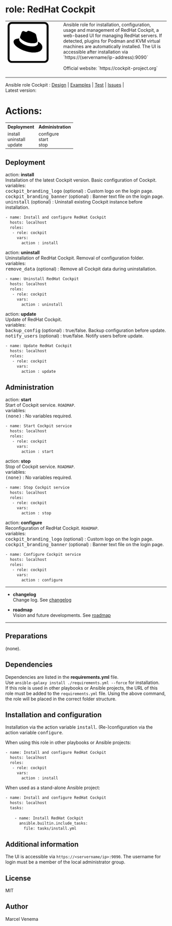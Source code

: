 # role: RedHat Cockpit

<table style="border:0px; width:100%"><tr><td width=160px valign=top><img src="media/icon_cockpit.png" alt="Cockpit icon" width=128 height=128></td>
<td>
Ansible role for installation, configuration, usage and management of RedHat Cockpit, a web-based UI for managing RedHat servers. If detected, plugins for Podman and KVM virtual machines are automatically installed. The UI is accessible after installation via `https://(servername/ip-address):9090`<br><br>Official website: `https://cockpit-project.org`<br><br>
</td>
</tr></table>

Ansible role Cockpit : [Design](docs/DESIGN.md)  |  [Examples](examples)  |  [Test](molecule)  |  [Issues]()  |<br>
Latest version:

# Actions:

<table style="border:0px; width:100%">
<tr><th>Deployment</th><th>Administration</th></tr>
<tr>
  <td valign=top>install<br>uninstall<br>update</td>
  <td valign=top>configure<br>start<br>stop<br></td>
</tr></table>

## Deployment

action: **install**<br>
Installation of the latest Cockpit version. Basic configuration of Cockpit.<br>
variables:<br>
<kbd>cockpit_branding_logo</kbd> (optional) : Custom logo on the login page.<br>
<kbd>cockpit_branding_banner</kbd> (optional) : Banner text file on the login page.<br>
<kbd>uninstall</kbd> (optional) : Uninstall existing Cockpit instance before installation.<br>

```
- name: Install and configure RedHat Cockpit
  hosts: localhost
  roles:
   - role: cockpit
     vars:
       action : install
```


action: **uninstall**<br>
Uninstallation of RedHat Cockpit. Removal of configuration folder.<br>
variables:<br>
<kbd>remove_data</kbd> (optional) : Remove all Cockpit data during uninstallation.<br>

```
- name: Uninstall RedHat Cockpit
  hosts: localhost
  roles:
   - role: cockpit
     vars:
       action : uninstall
```


action: **update**<br>
Update of RedHat Cockpit.<br>
variables:<br>
<kbd>backup_config</kbd> (optional) : true/false. Backup configuration before update.<br>
<kbd>notify_users</kbd> (optional) : true/false. Notify users before update.<br>

```
- name: Update RedHat Cockpit
  hosts: localhost
  roles:
   - role: cockpit
     vars:
       action : update
```


## Administration

action: **start**<br>
Start of Cockpit service. `ROADMAP`.<br>
variables:<br>
<kbd>(none)</kbd> : No variables required.<br>

```
- name: Start Cockpit service
  hosts: localhost
  roles:
   - role: cockpit
     vars:
       action : start
```


action: **stop**<br>
Stop of Cockpit service. `ROADMAP`.<br>
variables:<br>
<kbd>(none)</kbd> : No variables required.<br>

```
- name: Stop Cockpit service
  hosts: localhost
  roles:
   - role: cockpit
     vars:
       action : stop
```


action: **configure**<br>
Reconfiguration of RedHat Cockpit. `ROADMAP`.<br>
variables:<br>
<kbd>cockpit_branding_logo</kbd> (optional) : Custom logo on the login page.<br>
<kbd>cockpit_branding_banner</kbd> (optional) : Banner text file on the login page.<br>

```
- name: Configure Cockpit service
  hosts: localhost
  roles:
   - role: cockpit
     vars:
       action : configure
```


***

- **changelog**<br>
  Change log.
  See [changelog](CHANGELOG.md)

- **roadmap**<br>
  Vision and future developments.
  See [roadmap](ROADMAP.md)

***

## Preparations
(none).


## Dependencies
Dependencies are listed in the **requirements.yml** file.<br>
Use `ansible-galaxy install ./requirements.yml --force` for installation.<br>
If this role is used in other playbooks or Ansible projects, the URL of this role must be added to the `requirements.yml` file. Using the above command, the role will be placed in the correct folder structure.


## Installation and configuration
Installation via the action variable <kbd>install</kbd>. (Re-)configuration via the action variable <kbd>configure</kbd>.

When using this role in other playbooks or Ansible projects:
```
- name: Install and configure RedHat Cockpit
  hosts: localhost
  roles:
   - role: cockpit
     vars:
       action : install
```


When used as a stand-alone Ansible project:
```
- name: Install and configure RedHat Cockpit
  hosts: localhost
  tasks:

    - name: Install RedHat Cockpit
      ansible.builtin.include_tasks:
        file: tasks/install.yml
```

## Additional information
The UI is accessible via `https://<servername/ip>:9090`. The username for login must be a member of the local administrator group.

## License
MIT

## Author
Marcel Venema
